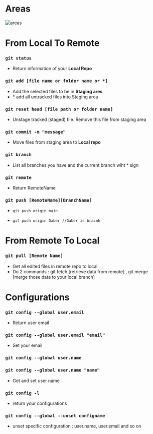 # Areas
![areas](https://user-images.githubusercontent.com/99830416/220210277-b4fc9d57-462a-463c-88d9-893c89c7b0f8.jpg)

# From Local To Remote 

### `git status`
-  Return information of your **Local Repo**

### `git add [file name or folder name or *] `
- Add the selected files to be in **Staging ares**
- \* add all untracked files into Staging area

### `git reset head [file path or folder name]`
- Unstage tracked (staged) file. Remove this file from staging area

### `git commit -m "message"`
- Move files from staging area to **Local repo**

### `git branch`
- List all branches you have and the current branch wiht * sign  

### `git remote`
- Return RemoteName 

### `git push [RemoteName][BranchName]`
- `git push origin main`

- `git push origin Gaber //Gaber is bracnh`  

# From Remote To Local

### `git pull [Remote Name]`
- Get all edited files in remote repo to local
- Do 2 commands : git fetch [retrieve  data from remote] , git merge [merge those data to your local branch]


# Configurations

### `git config --global user.email`
- Return user email

### `git config --global user.email "email"`
- Set your email

### `git config --global user.name`
### `git config --global user.name "name"`
- Get and set user name

### `git config -l`
- return your configurations

### `git config --global --unset configname`
- unset specific configuration : user.name, user.email and so on

